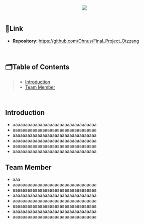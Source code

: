<div align="center">
<img src="https://github.com/Ohnus/Final_Project_Otzzang/assets/88930889/91cd377c-c4d2-4090-a29f-4ab1d3354cf8">
</div>
<br>

## 🔗Link
- **Repository**: https://github.com/Ohnus/Final_Project_Otzzang
<br>

## 🗂️Table of Contents
> - [Introduction](#introduction)
> - [Team Member](#team-member)
<br>

## Introduction
- aaaaaaaaaaaaaaaaaaaaaaaaaaaaaaaaaa
- aaaaaaaaaaaaaaaaaaaaaaaaaaaaaaaaaa
- aaaaaaaaaaaaaaaaaaaaaaaaaaaaaaaaaa
- aaaaaaaaaaaaaaaaaaaaaaaaaaaaaaaaaa
- aaaaaaaaaaaaaaaaaaaaaaaaaaaaaaaaaa
- aaaaaaaaaaaaaaaaaaaaaaaaaaaaaaaaaa

## Team Member
- aaa
- aaaaaaaaaaaaaaaaaaaaaaaaaaaaaaaaaa
- aaaaaaaaaaaaaaaaaaaaaaaaaaaaaaaaaa
- aaaaaaaaaaaaaaaaaaaaaaaaaaaaaaaaaa
- aaaaaaaaaaaaaaaaaaaaaaaaaaaaaaaaaa
- aaaaaaaaaaaaaaaaaaaaaaaaaaaaaaaaaa
- aaaaaaaaaaaaaaaaaaaaaaaaaaaaaaaaaa
- aaaaaaaaaaaaaaaaaaaaaaaaaaaaaaaaaa
